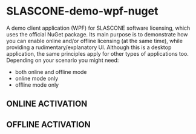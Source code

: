 # SLASCONE-demo-wpf-nuget
A demo client application (WPF) for SLASCONE software licensing, which uses the official NuGet package. Its main purpose is to demonstrate how you can enable online and/or offline licensing (at the same time), while providing a rudimentary/explanatory UI. Although this is a desktop application, the same principles apply for other types of applications too. Depending on your scenario you might need:

- both online and offline mode
- online mode only
- offline mode only

## ONLINE ACTIVATION


## OFFLINE ACTIVATION


